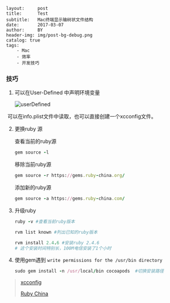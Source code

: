 ```
layout:     post
title:      Test
subtitle:   Mac终端显示输树状文件结构
date:       2017-03-07
author:     BY
header-img: img/post-bg-debug.png
catalog: true
tags:
    - Mac
    - 效率
    - 开发技巧
```



### 技巧

1. 可以在User-Defined 中声明环境变量

   ![userDefined](/Users/zhangfenglin/Documents/workspace/ARTS/Assets/userDefined.jpeg)

​       可以在info.plist文件中读取，也可以直接创建一个xcconfig文件。

2. 更换ruby 源

   查看当前的ruby源

   ```ruby
   gem source -l
   ```

   移除当前ruby源

   ```ruby
   gem source -r https://gems.ruby-china.org/　
   ```

   添加新的ruby源

   ```ruby
   gem source -a https://gems.ruby-china.com/　
   ```

 

3. 升级ruby

   ```ruby
   ruby -v #查看当前ruby版本
   
   rvm list known #列出已知的ruby版本
   
   rvm install 2.4.6 #安装ruby 2.4.6
   # 这个安装时间特别长，100M电信安装了1个小时
   ```

4. 使用gem遇到 ```write permissions for the /usr/bin directory```

   ```ruby
   sudo gem install -n /usr/local/bin cocoapods  #切换安装路径
   ```

   

> [xcconfig](https://help.apple.com/xcode/#/dev745c5c974)
>
> [Ruby China]([https://gems.ruby-china.com](https://gems.ruby-china.com/))


